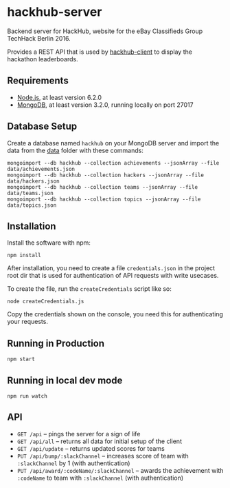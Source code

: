 # hackhub-server

Backend server for HackHub, website for the eBay Classifieds Group TechHack Berlin 2016.

Provides a REST API that is used by [hackhub-client](https://github.com/pahund/hackhub-client)
to display the hackathon leaderboards.

## Requirements

* [Node.js](https://nodejs.org/), at least version 6.2.0
* [MongoDB](http://www.mongodb.com/), at least version 3.2.0, running locally on port 27017

## Database Setup

Create a database named `hackhub` on your MongoDB server and import the data from the 
[data](data) folder with these commands:

```
mongoimport --db hackhub --collection achievements --jsonArray --file data/achievements.json
mongoimport --db hackhub --collection hackers --jsonArray --file data/hackers.json
mongoimport --db hackhub --collection teams --jsonArray --file data/teams.json
mongoimport --db hackhub --collection topics --jsonArray --file data/topics.json
```

## Installation

Install the software with npm:

```
npm install
```

After installation, you need to create a file `credentials.json` in the project root dir that
is used for authentication of API requests with write usecases.

To create the file, run the `createCredentials` script like so:

```
node createCredentials.js
```

Copy the credentials shown on the console, you need this for authenticating your requests.

## Running in Production

```
npm start
```

## Running in local dev mode

```
npm run watch
```

## API

* `GET /api` – pings the server for a sign of life
* `GET /api/all` – returns all data for initial setup of the client
* `GET /api/update` – returns updated scores for teams
* `PUT /api/bump/:slackChannel` – increases score of team with `:slackChannel` by 1 (with authentication)
* `PUT /api/award/:codeName/:slackChannel` – awards the achievement with `:codeName` to team with 
  `:slackChannel` (with authentication)


